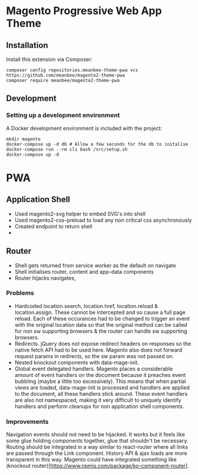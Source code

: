 # Magento Progressive Web App Theme

## Installation

Install this extension via Composer:

```
composer config repositories.meanbee-theme-pwa vcs https://github.com/meanbee/magento2-theme-pwa
composer require meanbee/magento2-theme-pwa
```

## Development

### Setting up a development environment

A Docker development environment is included with the project:

```
mkdir magento
docker-compose up -d db # Allow a few seconds for the db to initalise
docker-compose run --rm cli bash /src/setup.sh
docker-compose up -d
```


# PWA

## Application Shell

- Used magento2-svg helper to embed SVG's into shell
- Used magento2-css-preload to load any non critical css asynchronously
- Created endpoint to return shell
- 

## Router

- Shell gets returned from service worker as the default on navigate
- Shell initialises router, content and app-data components
- Router hijacks navigates, 

### Problems

- Hardcoded location.search, location.href, location.reload & location.assign. These cannot be intercepted and so cause a full page reload. Each of these occurances had to be changed to trigger an event with the original location data so that the original method can be called for non sw supporting browsers & the router can handle sw supporting browsers.
- Redirects. jQuery does not expose redirect headers on responses so the native fetch API had to be used here. Magento also does not forward request params in redirects, so the sw param was not passed on.
- Nested knockout components with data-mage-init.
- Global event delegated handlers. Magento places a considerable amount of event handlers on the document because it preaches event bubbling (maybe a little too excessively). This means that when partial views are loaded, data-mage-init is processed and handlers are applied to the document, all these handlers stick around. These event handlers are also not namespaced, making it very difficult to uniquely identify handlers and perform cleanups for non application shell components.

### Improvements

Navigation events should not need to be hijacked. It works but it feels like some glue holding components together, glue that shouldn't be necessary. Routing should be integrated in a way similar to react-router where all links are passed through the Link component. History API & ajax loads are more transparent in this way. Magento could have integrated something like (knockout router)[https://www.npmjs.com/package/ko-component-router]. 

##